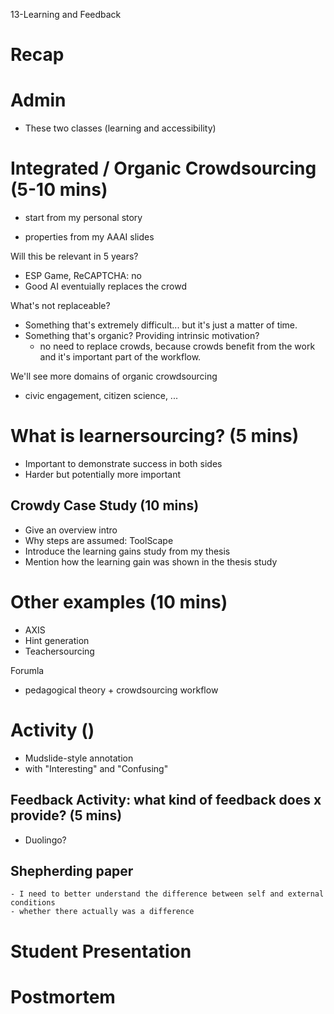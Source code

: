 13-Learning and Feedback

# Recap


# Admin
- These two classes (learning and accessibility)


# Integrated / Organic Crowdsourcing (5-10 mins)

- start from my personal story

- properties from my AAAI slides

Will this be relevant in 5 years?
- ESP Game, ReCAPTCHA: no
- Good AI eventuially replaces the crowd

What's not replaceable?
- Something that's extremely difficult... but it's just a matter of time.
- Something that's organic? Providing intrinsic motivation?
	- no need to replace crowds, because crowds benefit from the work and it's important part of the workflow.

We'll see more domains of organic crowdsourcing
- civic engagement, citizen science, ...


# What is learnersourcing? (5 mins)
- Important to demonstrate success in both sides
- Harder but potentially more important


## Crowdy Case Study (10 mins)
- Give an overview intro
- Why steps are assumed: ToolScape
- Introduce the learning gains study from my thesis
- Mention how the learning gain was shown in the thesis study


# Other examples (10 mins)
- AXIS
- Hint generation
- Teachersourcing

Forumla
- pedagogical theory + crowdsourcing workflow


# Activity ()
- Mudslide-style annotation
- with "Interesting" and "Confusing"



## Feedback Activity: what kind of feedback does x provide? (5 mins)
- Duolingo?

## Shepherding paper
	- I need to better understand the difference between self and external conditions
	- whether there actually was a difference


# Student Presentation


# Postmortem
